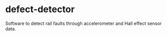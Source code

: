 # defect-detector
Software to detect rail faults through accelerometer and Hall effect sensor data.

